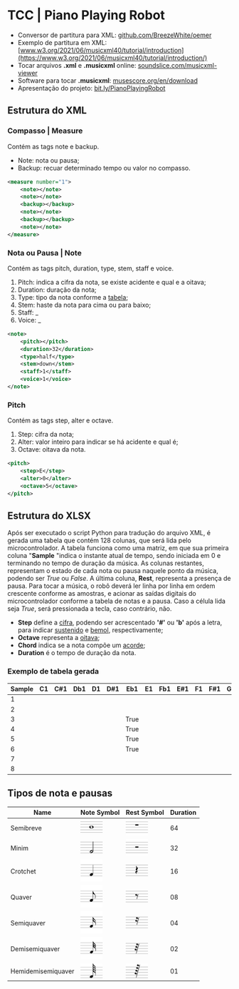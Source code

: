 # TCC | Piano Playing Robot

- Conversor de partitura para XML: [github.com/BreezeWhite/oemer](https://github.com/BreezeWhite/oemer)
- Exemplo de partitura em XML: [www.w3.org/2021/06/musicxml40/tutorial/introduction](https://www.w3.org/2021/06/musicxml40/tutorial/introduction/)
- Tocar arquivos **.xml** e **.musicxml** online: [soundslice.com/musicxml-viewer](https://www.soundslice.com/musicxml-viewer/)
- Software para tocar **.musicxml**: [musescore.org/en/download](https://musescore.org/en/download)
- Apresentação do projeto: [bit.ly/PianoPlayingRobot](https://bit.ly/PianoPlayingRobot)

## Estrutura do **XML**

### Compasso | Measure
Contém as tags note e backup.
- Note: nota ou pausa;
- Backup: recuar determinado tempo ou valor no compasso.
``` xml
<measure number="1">
    <note></note>
    <note></note>
    <backup></backup>
    <note></note>
    <backup></backup>
    <note></note>
</measure>
```

### Nota ou Pausa | Note
Contém as tags pitch, duration, type, stem, staff e voice.
1. Pitch: indica a cifra da nota, se existe acidente e qual e a oitava;
2. Duration: duração da nota;
3. Type: tipo da nota conforme a [tabela](https://github.com/gilsonmuniz/tcc_piano_playing_robot#tipos-de-nota-e-pausas);
4. Stem: haste da nota para cima ou para baixo;
5. Staff: _
6. Voice: _
``` xml
<note>
    <pitch></pitch>
    <duration>32</duration>
    <type>half</type>
    <stem>down</stem>
    <staff>1</staff>
    <voice>1</voice>
</note>
```

### Pitch
Contém as tags step, alter e octave.
1. Step: cifra da nota;
2. Alter: valor inteiro para indicar se há acidente e qual é;
3. Octave: oitava da nota.
``` xml
<pitch>
    <step>E</step>
    <alter>0</alter>
    <octave>5</octave>
</pitch>
```

## Estrutura do **XLSX**
Após ser executado o script Python para tradução do arquivo XML, é gerada uma tabela que contém 128 colunas, que será lida pelo microcontrolador.
A tabela funciona como uma matriz, em que sua primeira coluna "**Sample** "indica o instante atual de tempo, sendo iniciada em 0 e terminando no tempo de duração da música. As colunas restantes, representam o estado de cada nota ou pausa naquele ponto da música, podendo ser _True_ ou _False_. A última coluna, **Rest**, representa a presença de pausa.
Para tocar a música, o robô deverá ler linha por linha em ordem crescente conforme as amostras, e acionar as saídas digitais do microcontrolador conforme a tabela de notas e a pausa. Caso a célula lida seja _True_, será pressionada a tecla, caso contrário, não.

- **Step** define a [cifra](https://pt.wikipedia.org/wiki/Cifra_(música)), podendo ser acrescentado **'#'** ou **'b'** após a letra, para indicar [sustenido](https://pt.wikipedia.org/wiki/Sustenido) e [bemol](https://pt.wikipedia.org/wiki/Bemol), respectivamente;
- **Octave** representa a [oitava](https://pt.wikipedia.org/wiki/Oitava);
- **Chord** indica se a nota compõe um [acorde](https://pt.wikipedia.org/wiki/Acorde);
- **Duration** é o tempo de duração da nota.

### Exemplo de tabela gerada

| Sample | C1 | C#1 | Db1 | D1 | D#1 | Eb1  | E1 | Fb1 | E#1 | F1 | F#1 | Gb1 | G1 | G#1  | Ab1 | A1 | A#1 | Bb1 | B1 | Cb1 | B#1 | C2 | C#2 | Db2 | D2 | D#2 | Eb2  | E2 | Fb2 | E#2 | F2 | F#2 | Gb2 | G2 | G#2  | Ab2 | A2 | A#2 | Bb2 | B2 | Cb2 | B#2 | C3 | C#3 | Db3 | D3 | D#3 | Eb3  | E3 | Fb3 | E#3 | F3 | F#3 | Gb3 | G3 | G#3  | Ab3 | A3 | A#3 | Bb3 | B3 | Cb3 | B#3 | C4 | C#4 | Db4 | D4 | D#4 | Eb4  | E4 | Fb4 | E#4 | F4 | F#4 | Gb4 | G4 | G#4  | Ab4 | A4 | A#4 | Bb4 | B4 | Cb4 | B#4 | C5 | C#5 | Db5 | D5 | D#5 | Eb5  | E5 | Fb5 | E#5 | F5 | F#5 | Gb5 | G5 | G#5  | Ab5 | A5 | A#5 | Bb5 | B5 | Cb5 | B#5 | C6 | C#6 | Db6 | D6 | D#6 | Eb6  | E6 | Fb6 | E#6 | F6 | F#6 | Gb6 | G6 | G#6  | Ab6 | A6 | A#6 | Bb6 | B6 | Cb6 | B#6 | Rest |
|--------|----|-----|-----|----|-----|------|----|-----|-----|----|-----|-----|----|------|-----|----|-----|-----|----|-----|-----|----|-----|-----|----|-----|------|----|-----|-----|----|-----|-----|----|------|-----|----|-----|-----|----|-----|-----|----|-----|-----|----|-----|------|----|-----|-----|----|-----|-----|----|------|-----|----|-----|-----|----|-----|-----|----|-----|-----|----|-----|------|----|-----|-----|----|-----|-----|----|------|-----|----|-----|-----|----|-----|-----|----|-----|-----|----|-----|------|----|-----|-----|----|-----|-----|----|------|-----|----|-----|-----|----|-----|-----|----|-----|-----|----|-----|------|----|-----|-----|----|-----|-----|----|------|-----|----|-----|-----|----|-----|-----|------|
| 1      |    |     |     |    |     |      |    |     |     |    |     |     |    |      |     |    |     |     |    |     |     |    |     |     |    |     |      |    |     |     |    |     |     |    |      |     |    |     |     |    |     |     |    |     |     |    |     |      |    |     |     |    |     |     |    |      |     |    |     |     |    |     |     |    |     |     |    |     |      |    |     |     |    |     |     |    |      |     |    |     |     |    |     |     |    |     |     |    |     |      |    |     |     |    |     |     |    |      |     |    |     |     |    |     |     |    |     |     |    |     |      |    |     |     |    |     |     |    |      |     |    |     |     |    |     |     |      |
| 2      |    |     |     |    |     |      |    |     |     |    |     |     |    |      |     |    |     |     |    |     |     |    |     |     |    |     |      |    |     |     |    |     |     |    |      |     |    |     |     |    |     |     |    |     |     |    |     |      |    |     |     |    |     |     |    |      |     |    |     |     |    |     |     |    |     |     |    |     |      |    |     |     |    |     |     |    |      |     |    |     |     |    |     |     |    |     |     |    |     |      |    |     |     |    |     |     |    |      |     |    |     |     |    |     |     |    |     |     |    |     |      |    |     |     |    |     |     |    |      |     |    |     |     |    |     |     |      |
| 3      |    |     |     |    |     | True |    |     |     |    |     |     |    |      |     |    |     |     |    |     |     |    |     |     |    |     |      |    |     |     |    |     |     |    |      |     |    |     |     |    |     |     |    |     |     |    |     |      |    |     |     |    |     |     |    |      |     |    |     |     |    |     |     |    |     |     |    |     |      |    |     |     |    |     |     |    |      |     |    |     |     |    |     |     |    |     |     |    |     |      |    |     |     |    |     |     |    |      |     |    |     |     |    |     |     |    |     |     |    |     |      |    |     |     |    |     |     |    |      |     |    |     |     |    |     |     |      |
| 4      |    |     |     |    |     | True |    |     |     |    |     |     |    |      |     |    |     |     |    |     |     |    |     |     |    |     |      |    |     |     |    |     |     |    |      |     |    |     |     |    |     |     |    |     |     |    |     |      |    |     |     |    |     |     |    |      |     |    |     |     |    |     |     |    |     |     |    |     |      |    |     |     |    |     |     |    |      |     |    |     |     |    |     |     |    |     |     |    |     |      |    |     |     |    |     |     |    |      |     |    |     |     |    |     |     |    |     |     |    |     |      |    |     |     |    |     |     |    |      |     |    |     |     |    |     |     |      |
| 5      |    |     |     |    |     | True |    |     |     |    |     |     |    | True |     |    |     |     |    |     |     |    |     |     |    |     |      |    |     |     |    |     |     |    |      |     |    |     |     |    |     |     |    |     |     |    |     |      |    |     |     |    |     |     |    |      |     |    |     |     |    |     |     |    |     |     |    |     |      |    |     |     |    |     |     |    |      |     |    |     |     |    |     |     |    |     |     |    |     |      |    |     |     |    |     |     |    |      |     |    |     |     |    |     |     |    |     |     |    |     |      |    |     |     |    |     |     |    |      |     |    |     |     |    |     |     |      |
| 6      |    |     |     |    |     | True |    |     |     |    |     |     |    | True |     |    |     |     |    |     |     |    |     |     |    |     |      |    |     |     |    |     |     |    |      |     |    |     |     |    |     |     |    |     |     |    |     |      |    |     |     |    |     |     |    |      |     |    |     |     |    |     |     |    |     |     |    |     |      |    |     |     |    |     |     |    |      |     |    |     |     |    |     |     |    |     |     |    |     |      |    |     |     |    |     |     |    |      |     |    |     |     |    |     |     |    |     |     |    |     |      |    |     |     |    |     |     |    |      |     |    |     |     |    |     |     |      |
| 7      |    |     |     |    |     |      |    |     |     |    |     |     |    | True |     |    |     |     |    |     |     |    |     |     |    |     |      |    |     |     |    |     |     |    |      |     |    |     |     |    |     |     |    |     |     |    |     |      |    |     |     |    |     |     |    |      |     |    |     |     |    |     |     |    |     |     |    |     |      |    |     |     |    |     |     |    |      |     |    |     |     |    |     |     |    |     |     |    |     |      |    |     |     |    |     |     |    |      |     |    |     |     |    |     |     |    |     |     |    |     |      |    |     |     |    |     |     |    |      |     |    |     |     |    |     |     |      |
| 8      |    |     |     |    |     |      |    |     |     |    |     |     |    | True |     |    |     |     |    |     |     |    |     |     |    |     |      |    |     |     |    |     |     |    |      |     |    |     |     |    |     |     |    |     |     |    |     |      |    |     |     |    |     |     |    |      |     |    |     |     |    |     |     |    |     |     |    |     |      |    |     |     |    |     |     |    |      |     |    |     |     |    |     |     |    |     |     |    |     |      |    |     |     |    |     |     |    |      |     |    |     |     |    |     |     |    |     |     |    |     |      |    |     |     |    |     |     |    |      |     |    |     |     |    |     |     |      |

## Tipos de nota e pausas
| Name               | Note Symbol                                        | Rest Symbol                                            | Duration |
|--------------------|----------------------------------------------------|--------------------------------------------------------|----------|
| Semibreve          | <img src="docs\semibreve.svg" width="50">          | <img src="docs\semibreverest.svg" width="50">          | 64       |
| Minim              | <img src="docs\minim.svg" width="50">              | <img src="docs\minimrest.svg" width="50">              | 32       |
| Crotchet           | <img src="docs\crotchet.svg" width="50">           | <img src="docs\crotchetrest.svg" width="50">           | 16       |
| Quaver             | <img src="docs\quaver.svg" width="50">             | <img src="docs\quaverrest.svg" width="50">             | 08       |
| Semiquaver         | <img src="docs\semiquaver.svg" width="50">         | <img src="docs\semiquaverrest.svg" width="50">         | 04       |
| Demisemiquaver     | <img src="docs\demisemiquaver.svg" width="50">     | <img src="docs\demisemiquaverrest.svg" width="50">     | 02       |
| Hemidemisemiquaver | <img src="docs\hemidemisemiquaver.svg" width="50"> | <img src="docs\hemidemisemiquaverrest.svg" width="50"> | 01       |
